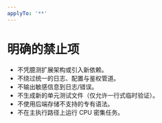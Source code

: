 ```yaml
---
applyTo: '**'
---
```

# 明确的禁止项

* 不凭臆测扩展架构或引入新依赖。
* 不绕过统一的日志、配置与鉴权管道。
* 不输出敏感信息到日志/错误。
* 不生成新的单元测试文件（仅允许一行式临时验证）。
* 不使用后端存储不支持的专有语法。
* 不在主执行路径上运行 CPU 密集任务。